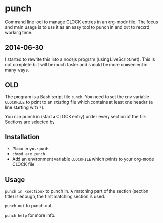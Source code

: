 punch
=====

Command line tool to manage CLOCK entries in an org-mode file. The focus and main usage is to use it
as an easy tool to punch in and out to record working time.

2014-06-30
----------
I started to rewrite this into a nodejs program (using LiveScript.net).
This is not complete but will be much faster and should be more convenient in many ways.

OLD
---
The program is a Bash script file `punch`. You need to set the env variable `CLOCKFILE` to point to an *existing* file
which contains at least one header (a line starting with `*`).

You can punch in (start a CLOCK entry) under every section of the file. Sections are selected by 

Installation
------------

* Place in your path
* `chmod a+x punch`
* Add an environment variable `CLOCKFILE` which points to your org-mode CLOCK file

Usage
-----
`punch in <section>` to punch in. A matching part of the section (section title) is enough, the first
matching section is used.

`punch out` to punch out.

`punch help` for more info.



